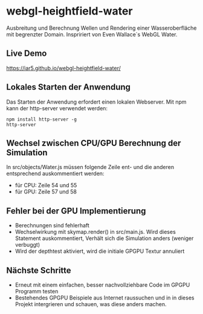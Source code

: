 # webgl-heightfield-water

Ausbreitung und Berechnung Wellen und Rendering einer Wasseroberfläche mit begrenzter Domain. Inspririert von Even Wallace\`s WebGL Water.

## Live Demo
https://iar5.github.io/webgl-heightfield-water/

## Lokales Starten der Anwendung

Das Starten der Anwendung erfordert einen lokalen Webserver. Mit npm kann der http-server verwendet werden:

```
npm install http-server -g
http-server
```

## Wechsel zwischen CPU/GPU Berechnung der Simulation

In src/objects/Water.js müssen folgende Zeile ent- und die anderen entsprechend auskommentiert werden:

- für CPU: Zeile 54 und 55
- für GPU: Zeile 57 und 58

## Fehler bei der GPU Implementierung

- Berechnungen sind fehlerhaft
- Wechselwirkung mit skymap.render() in src/main.js. Wird dieses Statement auskommentiert, Verhält sich die Simulation anders (weniger verbuggt)
- Wird der depthtest aktiviert, wird die initiale GPGPU Textur annuliert

## Nächste Schritte

- Erneut mit einem einfachen, besser nachvollziehbare Code im GPGPU Programm testen
- Bestehendes GPGPU Beispiele aus Internet raussuchen und in in dieses Projekt intergrieren und schauen, was diese anders machen.
